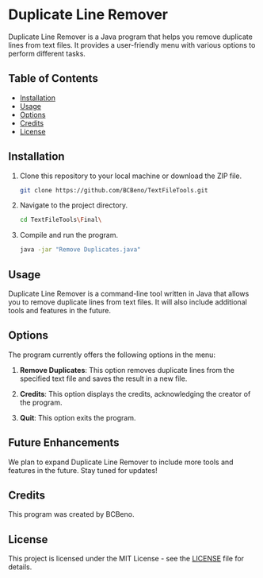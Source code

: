 
# Duplicate Line Remover

Duplicate Line Remover is a Java program that helps you remove duplicate lines from text files. It provides a user-friendly menu with various options to perform different tasks.

## Table of Contents
- [Installation](#installation)
- [Usage](#usage)
- [Options](#options)
- [Credits](#credits)
- [License](#license)

## Installation

1. Clone this repository to your local machine or download the ZIP file.

   ```sh
   git clone https://github.com/BCBeno/TextFileTools.git
   ```

2. Navigate to the project directory.

   ```sh
   cd TextFileTools\Final\
   ```

3. Compile and run the program.

   ```sh
   java -jar "Remove Duplicates.java"
   ```

## Usage

Duplicate Line Remover is a command-line tool written in Java that allows you to remove duplicate lines from text files. It will also include additional tools and features in the future.

## Options

The program currently offers the following options in the menu:

1. **Remove Duplicates**: This option removes duplicate lines from the specified text file and saves the result in a new file.

2. **Credits**: This option displays the credits, acknowledging the creator of the program.

3. **Quit**: This option exits the program.

## Future Enhancements

We plan to expand Duplicate Line Remover to include more tools and features in the future. Stay tuned for updates!

## Credits

This program was created by BCBeno.

## License

This project is licensed under the MIT License - see the [LICENSE](https://github.com/BCBeno/TextFileTools/blob/main/LICENSE) file for details.

